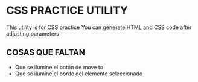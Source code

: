 # CSS PRACTICE UTILITY

This utility is for CSS practice
You can generate HTML and CSS code after adjusting parameters

## COSAS QUE FALTAN

- Que se ilumine el botón de move to
- Que se ilumine el borde del elemento seleccionado
